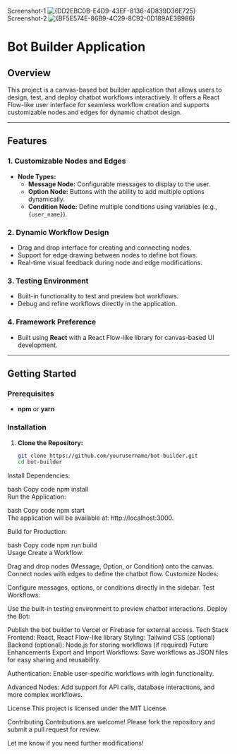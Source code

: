 Screenshot-1
![{DD2EBC0B-E4D9-43EF-8136-4D839D36E725}](https://github.com/user-attachments/assets/bdb65da5-32ac-4306-9925-004bf945a00d)
Screenshot-2
![{BF5E574E-86B9-4C29-8C92-0D189AE3B986}](https://github.com/user-attachments/assets/a49f0dea-d83f-4815-b31f-a30c0c8d4188)


# Bot Builder Application  

## Overview  
This project is a canvas-based bot builder application that allows users to design, test, and deploy chatbot workflows interactively. It offers a React Flow-like user interface for seamless workflow creation and supports customizable nodes and edges for dynamic chatbot design.  

---

## Features  

### 1. Customizable Nodes and Edges  
- **Node Types:**  
  - **Message Node:** Configurable messages to display to the user.  
  - **Option Node:** Buttons with the ability to add multiple options dynamically.  
  - **Condition Node:** Define multiple conditions using variables (e.g., `{user_name}`).  

### 2. Dynamic Workflow Design  
- Drag and drop interface for creating and connecting nodes.  
- Support for edge drawing between nodes to define bot flows.  
- Real-time visual feedback during node and edge modifications.  

### 3. Testing Environment  
- Built-in functionality to test and preview bot workflows.  
- Debug and refine workflows directly in the application.  
  

### 4. Framework Preference  
- Built using **React** with a React Flow-like library for canvas-based UI development.  

---

## Getting Started  

### Prerequisites  
- **npm** or **yarn**  

### Installation  

1. **Clone the Repository:**  
   ```bash  
   git clone https://github.com/yourusername/bot-builder.git  
   cd bot-builder  
Install Dependencies:

bash
Copy code
npm install  
Run the Application:

bash
Copy code
npm start  
The application will be available at: http://localhost:3000.

Build for Production:

bash
Copy code
npm run build  
Usage
Create a Workflow:

Drag and drop nodes (Message, Option, or Condition) onto the canvas.
Connect nodes with edges to define the chatbot flow.
Customize Nodes:

Configure messages, options, or conditions directly in the sidebar.
Test Workflows:

Use the built-in testing environment to preview chatbot interactions.
Deploy the Bot:

Publish the bot builder to Vercel or Firebase for external access.
Tech Stack
Frontend: React, React Flow-like library
Styling: Tailwind CSS (optional)
Backend (optional): Node.js for storing workflows (if required)
Future Enhancements
Export and Import Workflows:
Save workflows as JSON files for easy sharing and reusability.

Authentication:
Enable user-specific workflows with login functionality.

Advanced Nodes:
Add support for API calls, database interactions, and more complex workflows.

License
This project is licensed under the MIT License.

Contributing
Contributions are welcome! Please fork the repository and submit a pull request for review.



Let me know if you need further modifications!







